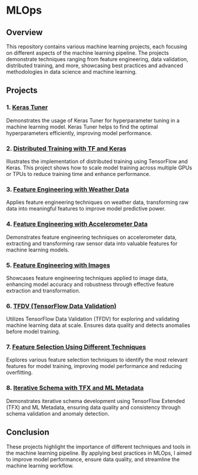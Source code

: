 # MLOps

## Overview

This repository contains various machine learning projects, each focusing on different aspects of the machine learning pipeline. The projects demonstrate techniques ranging from feature engineering, data validation, distributed training, and more, showcasing best practices and advanced methodologies in data science and machine learning.

## Projects

### 1. [Keras Tuner](./Keras%20Tuner)
Demonstrates the usage of Keras Tuner for hyperparameter tuning in a machine learning model. Keras Tuner helps to find the optimal hyperparameters efficiently, improving model performance.

### 2. [Distributed Training with TF and Keras](./Distributed_training_with_TF_and_Keras)
Illustrates the implementation of distributed training using TensorFlow and Keras. This project shows how to scale model training across multiple GPUs or TPUs to reduce training time and enhance performance.

### 3. [Feature Engineering with Weather Data](./Feature_Engineering_with_Weather_Data)
Applies feature engineering techniques on weather data, transforming raw data into meaningful features to improve model predictive power.

### 4. [Feature Engineering with Accelerometer Data](./Feature_Engineering_with_Accelerometer_Data)
Demonstrates feature engineering techniques on accelerometer data, extracting and transforming raw sensor data into valuable features for machine learning models.

### 5. [Feature Engineering with Images](./Feature_Engineering_with_Images)
Showcases feature engineering techniques applied to image data, enhancing model accuracy and robustness through effective feature extraction and transformation.

### 6. [TFDV (TensorFlow Data Validation)](./TFDV)
Utilizes TensorFlow Data Validation (TFDV) for exploring and validating machine learning data at scale. Ensures data quality and detects anomalies before model training.

### 7. [Feature Selection Using Different Techniques](./Feature_selection_using_different_techniques)
Explores various feature selection techniques to identify the most relevant features for model training, improving model performance and reducing overfitting.

### 8. [Iterative Schema with TFX and ML Metadata](./Iterative_Schema_with_TFX_and_ML_Metadata)
Demonstrates iterative schema development using TensorFlow Extended (TFX) and ML Metadata, ensuring data quality and consistency through schema validation and anomaly detection.

## Conclusion

These projects highlight the importance of different techniques and tools in the machine learning pipeline. By applying best practices in MLOps, I aimed to improve model performance, ensure data quality, and streamline the machine learning workflow.
